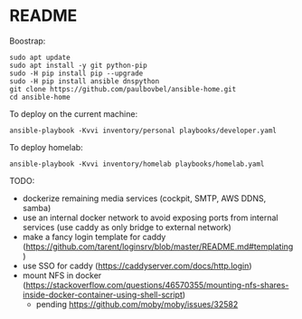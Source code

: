 # README

Boostrap:

```
sudo apt update
sudo apt install -y git python-pip
sudo -H pip install pip --upgrade
sudo -H pip install ansible dnspython
git clone https://github.com/paulbovbel/ansible-home.git
cd ansible-home
```

To deploy on the current machine:

`ansible-playbook -Kvvi inventory/personal playbooks/developer.yaml`

To deploy homelab:

`ansible-playbook -Kvvi inventory/homelab playbooks/homelab.yaml`

TODO:
  - dockerize remaining media services (cockpit, SMTP, AWS DDNS, samba)
  - use an internal docker network to avoid exposing ports from internal services (use caddy as only bridge to external network)
  - make a fancy login template for caddy (https://github.com/tarent/loginsrv/blob/master/README.md#templating)
  - use SSO for caddy (https://caddyserver.com/docs/http.login)
  - mount NFS in docker (https://stackoverflow.com/questions/46570355/mounting-nfs-shares-inside-docker-container-using-shell-script)
    - pending https://github.com/moby/moby/issues/32582
